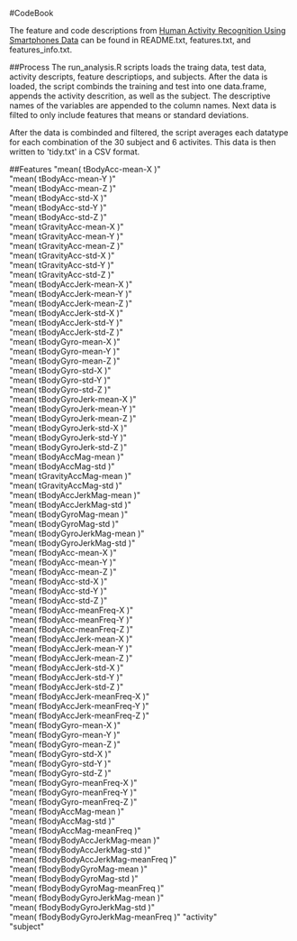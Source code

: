 #CodeBook

The feature and code descriptions from [Human Activity Recognition Using Smartphones Data](http://archive.ics.uci.edu/ml/datasets/Human+Activity+Recognition+Using+Smartphones) 
can be found in README.txt, features.txt, and features_info.txt.

##Process
The run_analysis.R scripts loads the traing data, test data, activity descripts, feature descriptiops, and subjects.  After the data is loaded, the script
combinds the training and test into one data.frame, appends the activity descrition, as well as the subject.   The descriptive names of the variables are appended
to the column names.  Next data is filted to only include features that means or standard deviations.

After the data is combinded and filtered, the script averages each datatype for each combination of the 30 subject and 6 activites.  This data is then written to 'tidy.txt' in a CSV format.

##Features
 "mean( tBodyAcc-mean-X )"               
 "mean( tBodyAcc-mean-Y )"              
 "mean( tBodyAcc-mean-Z )"               
 "mean( tBodyAcc-std-X )"               
 "mean( tBodyAcc-std-Y )"                
 "mean( tBodyAcc-std-Z )"               
 "mean( tGravityAcc-mean-X )"            
 "mean( tGravityAcc-mean-Y )"           
 "mean( tGravityAcc-mean-Z )"            
 "mean( tGravityAcc-std-X )"            
 "mean( tGravityAcc-std-Y )"             
 "mean( tGravityAcc-std-Z )"            
 "mean( tBodyAccJerk-mean-X )"           
 "mean( tBodyAccJerk-mean-Y )"          
 "mean( tBodyAccJerk-mean-Z )"           
 "mean( tBodyAccJerk-std-X )"           
 "mean( tBodyAccJerk-std-Y )"            
 "mean( tBodyAccJerk-std-Z )"           
 "mean( tBodyGyro-mean-X )"             
 "mean( tBodyGyro-mean-Y )"             
 "mean( tBodyGyro-mean-Z )"              
 "mean( tBodyGyro-std-X )"              
 "mean( tBodyGyro-std-Y )"               
 "mean( tBodyGyro-std-Z )"              
 "mean( tBodyGyroJerk-mean-X )"          
 "mean( tBodyGyroJerk-mean-Y )"         
 "mean( tBodyGyroJerk-mean-Z )"         
 "mean( tBodyGyroJerk-std-X )"          
 "mean( tBodyGyroJerk-std-Y )"           
 "mean( tBodyGyroJerk-std-Z )"          
 "mean( tBodyAccMag-mean )"              
 "mean( tBodyAccMag-std )"              
 "mean( tGravityAccMag-mean )"           
 "mean( tGravityAccMag-std )"           
 "mean( tBodyAccJerkMag-mean )"          
 "mean( tBodyAccJerkMag-std )"          
 "mean( tBodyGyroMag-mean )"             
 "mean( tBodyGyroMag-std )"             
 "mean( tBodyGyroJerkMag-mean )"         
 "mean( tBodyGyroJerkMag-std )"         
 "mean( fBodyAcc-mean-X )"              
 "mean( fBodyAcc-mean-Y )"              
 "mean( fBodyAcc-mean-Z )"               
 "mean( fBodyAcc-std-X )"               
 "mean( fBodyAcc-std-Y )"                
 "mean( fBodyAcc-std-Z )"               
 "mean( fBodyAcc-meanFreq-X )"           
 "mean( fBodyAcc-meanFreq-Y )"          
 "mean( fBodyAcc-meanFreq-Z )"           
 "mean( fBodyAccJerk-mean-X )"          
 "mean( fBodyAccJerk-mean-Y )"           
 "mean( fBodyAccJerk-mean-Z )"          
 "mean( fBodyAccJerk-std-X )"            
 "mean( fBodyAccJerk-std-Y )"           
 "mean( fBodyAccJerk-std-Z )"            
 "mean( fBodyAccJerk-meanFreq-X )"      
 "mean( fBodyAccJerk-meanFreq-Y )"       
 "mean( fBodyAccJerk-meanFreq-Z )"      
 "mean( fBodyGyro-mean-X )"              
 "mean( fBodyGyro-mean-Y )"             
 "mean( fBodyGyro-mean-Z )"              
 "mean( fBodyGyro-std-X )"              
 "mean( fBodyGyro-std-Y )"               
 "mean( fBodyGyro-std-Z )"              
 "mean( fBodyGyro-meanFreq-X )"          
 "mean( fBodyGyro-meanFreq-Y )"         
 "mean( fBodyGyro-meanFreq-Z )"          
 "mean( fBodyAccMag-mean )"             
 "mean( fBodyAccMag-std )"               
 "mean( fBodyAccMag-meanFreq )"         
 "mean( fBodyBodyAccJerkMag-mean )"      
 "mean( fBodyBodyAccJerkMag-std )"      
 "mean( fBodyBodyAccJerkMag-meanFreq )"  
 "mean( fBodyBodyGyroMag-mean )"        
 "mean( fBodyBodyGyroMag-std )"          
 "mean( fBodyBodyGyroMag-meanFreq )"    
 "mean( fBodyBodyGyroJerkMag-mean )"     
 "mean( fBodyBodyGyroJerkMag-std )"     
 "mean( fBodyBodyGyroJerkMag-meanFreq )" 
 "activity"                             
 "subject"
